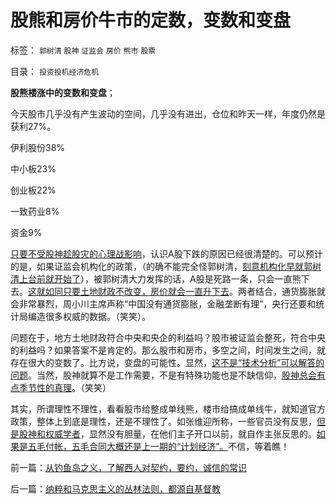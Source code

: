 # 股熊和房价牛市的定数，变数和变盘

标签： `郭树清` `股神` `证监会` `房价` `熊市` `股票` 

目录： `投资投机经济危机`

**股熊楼涨中的变数和变盘**；

今天股市几乎没有产生波动的空间，几乎没有进出，仓位和昨天一样，年度仍然是获利27%。

伊利股份38%

中小板23%

创业板22%

一致药业8%

资金9%

[只要不受股神趁股灾的心理战影响](../../../2011/12/28/防左，防贼，防股神.md)，认识A股下跌的原因已经很清楚的。可以预计的是，如果证监会机构化的政策，（的确不能完全怪郭树清，[刻意机构化早就郭树清上台前就开始了](../../../2011/10/21/A股低迷为机构化“国进民退”还债.md)），被郭树清大力发挥的话，A股是死路一条，只会一直熊下去。[这就如同只要土地财政不改变，房价就会一直升下去](../../../2008/6/8/天地良心！房价终究会涨的.md)。两者结合，通货膨胀就会非常暴烈，周小川主席声称“中国没有通货膨胀，金融垄断有理”，央行还要和统计局编造很多权威的数据。（笑笑）。

问题在于，地方土地财政符合中央和央企的利益吗？股市被证监会整死，符合中央的利益吗？如果答案不是肯定的。那么股市和房市，多空之间，时间发生之间，就存在很大的变数了。比方说，变盘的可能性。显然，[这不是“技术分析”可以解答的问题](../../../2012/6/5/证监会的“技术分析”和计划经济的敢作敢为.md)。当然，股神就算不是工作需要，不是有特殊功能也是不缺信仰，[股神总会有点季节性的真理](../../../2011/12/28/季节性股神现象：算命神棍和股神半仙.md)。（笑笑）

其实，所谓理性不理性，看看股市给整成单线熊，楼市给搞成单线牛，就知道官方政策，整体上到底是理性，还是不理性了。如张维迎所称，一些官员没有反思，[但是股神和权威学者](../../../2011/12/16/废除股市“谷物法”，A股将有一波大牛市.md)，显然没有胆量，在他们主子开口以前，就自作主张反思的。[如果是五毛付帐，五毛合同大概还是上一期的“计划经济”。](../../../2012/10/11/光伏倾销案和A股跳水的祸根.md)不信，等着瞧！

前一篇：[从钓鱼岛之义，了解西人对契约，要约，诚信的常识](../../../2012/10/30/从钓鱼岛之义，了解西人对契约，要约，诚信的常识.md)

后一篇：[纳粹和马克思主义的丛林法则，都源自基督教](../../../2012/10/31/纳粹和马克思主义的丛林法则，都源自基督教.md)